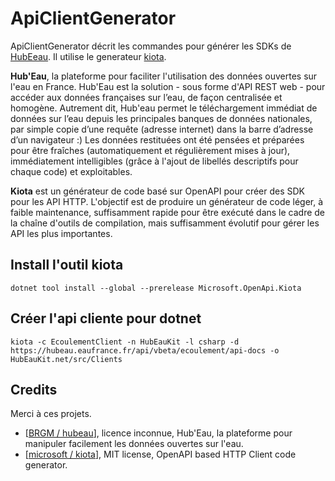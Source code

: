 # ApiClientGenerator
ApiClientGenerator décrit les commandes pour générer les SDKs de [HubEeau](https://github.com/BRGM/hubeau). Il utilise le generateur [kiota](https://github.com/microsoft/kiota).

**Hub'Eau**, la plateforme pour faciliter l'utilisation des données ouvertes sur l'eau en France. Hub'Eau est la solution - sous forme d'API REST web - pour accéder aux données françaises sur l’eau, de façon centralisée et homogène. Autrement dit, Hub'eau permet le téléchargement immédiat de données sur l’eau depuis les principales banques de données nationales, par simple copie d’une requête (adresse internet) dans la barre d’adresse d’un navigateur :)
Les données restituées ont été pensées et préparées pour être fraîches (automatiquement et régulièrement mises à jour), immédiatement intelligibles (grâce à l'ajout de libellés descriptifs pour chaque code) et exploitables.

**Kiota** est un générateur de code basé sur OpenAPI pour créer des SDK pour les API HTTP. L'objectif est de produire un générateur de code léger, à faible maintenance, suffisamment rapide pour être exécuté dans le cadre de la chaîne d'outils de compilation, mais suffisamment évolutif pour gérer les API les plus importantes.

## Install l'outil kiota

```
dotnet tool install --global --prerelease Microsoft.OpenApi.Kiota
```

## Créer l'api cliente pour dotnet
```
kiota -c EcoulementClient -n HubEauKit -l csharp -d https://hubeau.eaufrance.fr/api/vbeta/ecoulement/api-docs -o HubEauKit.net/src/Clients
```


## Credits 
Merci à ces projets.

* [[BRGM / hubeau](https://github.com/BRGM/hubeau)], licence inconnue, Hub'Eau, la plateforme pour manipuler facilement les données ouvertes sur l'eau.
* [[microsoft / kiota]()],  MIT license, OpenAPI based HTTP Client code generator.

